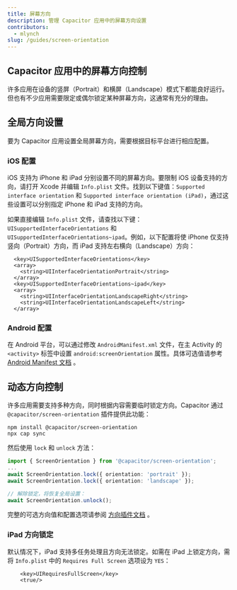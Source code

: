 ```yaml
---
title: 屏幕方向
description: 管理 Capacitor 应用中的屏幕方向设置
contributors:
  - mlynch
slug: /guides/screen-orientation
---
```


## Capacitor 应用中的屏幕方向控制

许多应用在设备的竖屏（Portrait）和横屏（Landscape）模式下都能良好运行。但也有不少应用需要限定或偶尔锁定某种屏幕方向，这通常有充分的理由。

## 全局方向设置

要为 Capacitor 应用设置全局屏幕方向，需要根据目标平台进行相应配置。

### iOS 配置

iOS 支持为 iPhone 和 iPad 分别设置不同的屏幕方向。要限制 iOS 设备支持的方向，请打开 Xcode 并编辑 `Info.plist` 文件。找到以下键值：`Supported interface orientation` 和 `Supported interface orientation (iPad)`，通过这些设置可以分别指定 iPhone 和 iPad 支持的方向。

如果直接编辑 `Info.plist` 文件，请查找以下键：`UISupportedInterfaceOrientations` 和 `UISupportedInterfaceOrientations~ipad`。例如，以下配置将使 iPhone 仅支持竖向（Portrait）方向，而 iPad 支持左右横向（Landscape）方向：

```
  <key>UISupportedInterfaceOrientations</key>
  <array>
    <string>UIInterfaceOrientationPortrait</string>
  </array>
  <key>UISupportedInterfaceOrientations~ipad</key>
  <array>
    <string>UIInterfaceOrientationLandscapeRight</string>
    <string>UIInterfaceOrientationLandscapeLeft</string>
  </array>
```

### Android 配置

在 Android 平台，可以通过修改 `AndroidManifest.xml` 文件，在主 Activity 的 `<activity>` 标签中设置 `android:screenOrientation` 属性。具体可选值请参考 [Android Manifest 文档](https://developer.android.com/guide/topics/manifest/activity-element#screen) 。

## 动态方向控制

许多应用需要支持多种方向，同时根据内容需要临时锁定方向。Capacitor 通过 `@capacitor/screen-orientation` 插件提供此功能：

```shell
npm install @capacitor/screen-orientation
npx cap sync
```

然后使用 `lock` 和 `unlock` 方法：

```typescript
import { ScreenOrientation } from '@capacitor/screen-orientation';
...
await ScreenOrientation.lock({ orientation: 'portrait' });
await ScreenOrientation.lock({ orientation: 'landscape' });

// 解除锁定，将恢复全局设置：
await ScreenOrientation.unlock();
```

完整的可选方向值和配置选项请参阅 [方向插件文档](https://capacitorjs.com/docs/apis/screen-orientation) 。

### iPad 方向锁定

默认情况下，iPad 支持多任务处理且方向无法锁定。如需在 iPad 上锁定方向，需将 `Info.plist` 中的 `Requires Full Screen` 选项设为 `YES`：

```
	<key>UIRequiresFullScreen</key>
	<true/>
```